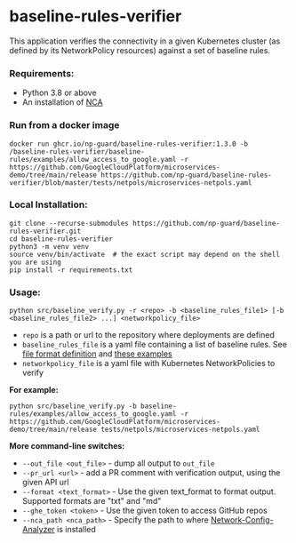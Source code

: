# baseline-rules-verifier
This application verifies the connectivity in a given Kubernetes cluster
(as defined by its NetworkPolicy resources) against a set of baseline rules.

### Requirements:

* Python 3.8 or above
* An installation of [NCA](https://github.com/IBM/network-config-analyzer)

### Run from a docker image
```commandline
docker run ghcr.io/np-guard/baseline-rules-verifier:1.3.0 -b /baseline-rules-verifier/baseline-rules/examples/allow_access_to_google.yaml -r https://github.com/GoogleCloudPlatform/microservices-demo/tree/main/release https://github.com/np-guard/baseline-rules-verifier/blob/master/tests/netpols/microservices-netpols.yaml
```

### Local Installation:
```commandline
git clone --recurse-submodules https://github.com/np-guard/baseline-rules-verifier.git
cd baseline-rules-verifier
python3 -m venv venv
source venv/bin/activate  # the exact script may depend on the shell you are using
pip install -r requirements.txt
```

### Usage:
```
python src/baseline_verify.py -r <repo> -b <baseline_rules_file1> [-b <baseline_rules_file2> ...] <networkpolicy_file>
```
* `repo` is a path or url to the repository where deployments are defined 
* `baseline_rules_file` is a yaml file containing a list of baseline rules. See [file format definition](https://github.com/np-guard/baseline-rules#baseline-rules) and [these examples](https://github.com/np-guard/baseline-rules/tree/master/examples)
* `networkpolicy_file` is a yaml file with Kubernetes NetworkPolicies to verify

**For example:**
```commandline
python src/baseline_verify.py -b baseline-rules/examples/allow_access_to_google.yaml -r https://github.com/GoogleCloudPlatform/microservices-demo/tree/main/release tests/netpols/microservices-netpols.yaml
```

**More command-line switches:**
* `--out_file <out_file>` - dump all output to `out_file`
* `--pr_url <url>` - add a PR comment with verification output, using the given API url
* `--format <text_format>` - Use the given text_format to format output. Supported formats are "txt" and "md"
* `--ghe_token <token>` - Use the given token to access GitHub repos
* `--nca_path <nca_path>` - Specify the path to where [Network-Config-Analyzer](https://github.com/IBM/network-config-analyzer) is installed
